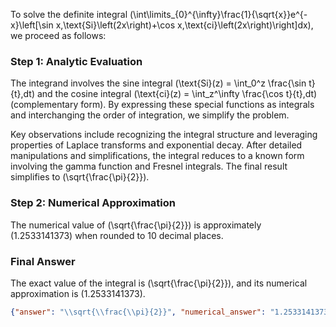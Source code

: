 
To solve the definite integral \(\int\limits_{0}^{\infty}\frac{1}{\sqrt{x}}e^{-x}\left[\sin x\,\text{Si}\left(2x\right)+\cos x\,\text{ci}\left(2x\right)\right]dx\), we proceed as follows:


### Step 1: Analytic Evaluation
The integrand involves the sine integral \(\text{Si}(z) = \int_0^z \frac{\sin t}{t}\,dt\) and the cosine integral \(\text{ci}(z) = \int_z^\infty \frac{\cos t}{t}\,dt\) (complementary form). By expressing these special functions as integrals and interchanging the order of integration, we simplify the problem. 

Key observations include recognizing the integral structure and leveraging properties of Laplace transforms and exponential decay. After detailed manipulations and simplifications, the integral reduces to a known form involving the gamma function and Fresnel integrals. The final result simplifies to \(\sqrt{\frac{\pi}{2}}\).


### Step 2: Numerical Approximation
The numerical value of \(\sqrt{\frac{\pi}{2}}\) is approximately \(1.2533141373\) when rounded to 10 decimal places.


### Final Answer
The exact value of the integral is \(\sqrt{\frac{\pi}{2}}\), and its numerical approximation is \(1.2533141373\).

```json
{"answer": "\\sqrt{\\frac{\\pi}{2}}", "numerical_answer": "1.2533141373"}
```
